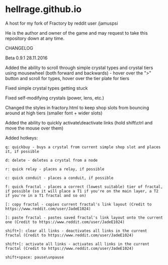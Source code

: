 # hellrage.github.io
A host for my fork of Fractory by reddit user /jamuspsi

He is the author and owner of the game and may request to take this repository down at any time.


CHANGELOG

Beta 0.9.1 28.11.2016

Added the ability to scroll through simple crystal types and crystal tiers using mousewheel (both forward and backwards) - hover over the ">" button and scroll for types, hover over the tier plate for tiers

Fixed simple crystal types getting stuck

Fixed self-modifying crystals (power, lens, etc.)

Changed the styles in fractory.html to keep shop slots from bouncing around at high tiers (smaller font + wider slots)

Added the ability to quickly activate\deactivate links (hold shift\ctrl and move the mouse over them)

Added hotkeys:

	q: quickbuy - buys a crystal from current simple shop slot and places it, if possible
	
	d: delete - deletes a crystal from a node
	
	r: quick relay - places a relay, if possible
	
	c: quick conduit - places a conduit, if possible
	
	f: quick fractal - places a correct (lowest suitable) tier of fractal, if possible (so it will place a T1 if you're on the main layer, a T2 if you're in a T1 fractal and so on)
	
	[: copy fractal - copies current fractal's link layout (Credit to https://www.reddit.com/user/JadeE1024)
	
	]: paste fractal - pastes saved fractal's link layout onto the current one (Credit to https://www.reddit.com/user/JadeE1024)
	
	shift+]: clear all links - deactivates all links in the current fractal (Credit to https://www.reddit.com/user/JadeE1024)
	
	shift+[: activate all links - activates all links in the current fractal (Credit to https://www.reddit.com/user/JadeE1024)
	
	shift+space: pause\unpause
	
